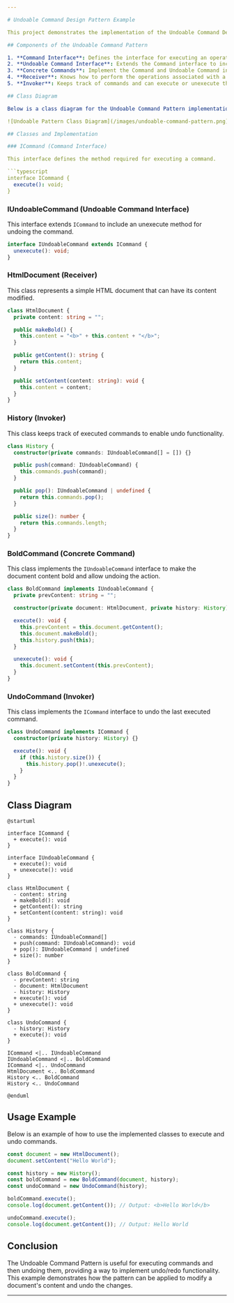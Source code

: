 ```yaml
---

# Undoable Command Design Pattern Example

This project demonstrates the implementation of the Undoable Command Design Pattern in TypeScript. The Undoable Command Pattern allows you to execute commands and then undo them, providing a way to implement undo/redo functionality.

## Components of the Undoable Command Pattern

1. **Command Interface**: Defines the interface for executing an operation. In this example, `ICommand` is the Command interface.
2. **Undoable Command Interface**: Extends the Command interface to include an unexecute method. In this example, `IUndoableCommand` is the Undoable Command interface.
3. **Concrete Commands**: Implement the Command and Undoable Command interfaces to perform specific actions. In this example, `BoldCommand` is the Concrete Command.
4. **Receiver**: Knows how to perform the operations associated with a request. In this example, `HtmlDocument` is the Receiver.
5. **Invoker**: Keeps track of commands and can execute or unexecute them. In this example, `History` and `UndoCommand` are the Invokers.

## Class Diagram

Below is a class diagram for the Undoable Command Pattern implementation:

![Undoable Pattern Class Diagram](/images/undoable-command-pattern.png)

## Classes and Implementation

### ICommand (Command Interface)

This interface defines the method required for executing a command.

```typescript
interface ICommand {
  execute(): void;
}
```

### IUndoableCommand (Undoable Command Interface)

This interface extends `ICommand` to include an unexecute method for undoing the command.

```typescript
interface IUndoableCommand extends ICommand {
  unexecute(): void;
}
```

### HtmlDocument (Receiver)

This class represents a simple HTML document that can have its content modified.

```typescript
class HtmlDocument {
  private content: string = "";

  public makeBold() {
    this.content = "<b>" + this.content + "</b>";
  }

  public getContent(): string {
    return this.content;
  }

  public setContent(content: string): void {
    this.content = content;
  }
}
```

### History (Invoker)

This class keeps track of executed commands to enable undo functionality.

```typescript
class History {
  constructor(private commands: IUndoableCommand[] = []) {}

  public push(command: IUndoableCommand) {
    this.commands.push(command);
  }

  public pop(): IUndoableCommand | undefined {
    return this.commands.pop();
  }

  public size(): number {
    return this.commands.length;
  }
}
```

### BoldCommand (Concrete Command)

This class implements the `IUndoableCommand` interface to make the document content bold and allow undoing the action.

```typescript
class BoldCommand implements IUndoableCommand {
  private prevContent: string = "";

  constructor(private document: HtmlDocument, private history: History) {}

  execute(): void {
    this.prevContent = this.document.getContent();
    this.document.makeBold();
    this.history.push(this);
  }

  unexecute(): void {
    this.document.setContent(this.prevContent);
  }
}
```

### UndoCommand (Invoker)

This class implements the `ICommand` interface to undo the last executed command.

```typescript
class UndoCommand implements ICommand {
  constructor(private history: History) {}

  execute(): void {
    if (this.history.size()) {
      this.history.pop()!.unexecute();
    }
  }
}
```

## Class Diagram

```plantuml
@startuml

interface ICommand {
  + execute(): void
}

interface IUndoableCommand {
  + execute(): void
  + unexecute(): void
}

class HtmlDocument {
  - content: string
  + makeBold(): void
  + getContent(): string
  + setContent(content: string): void
}

class History {
  - commands: IUndoableCommand[]
  + push(command: IUndoableCommand): void
  + pop(): IUndoableCommand | undefined
  + size(): number
}

class BoldCommand {
  - prevContent: string
  - document: HtmlDocument
  - history: History
  + execute(): void
  + unexecute(): void
}

class UndoCommand {
  - history: History
  + execute(): void
}

ICommand <|.. IUndoableCommand
IUndoableCommand <|.. BoldCommand
ICommand <|.. UndoCommand
HtmlDocument <.. BoldCommand
History <.. BoldCommand
History <.. UndoCommand

@enduml
```

## Usage Example

Below is an example of how to use the implemented classes to execute and undo commands.

```typescript
const document = new HtmlDocument();
document.setContent("Hello World");

const history = new History();
const boldCommand = new BoldCommand(document, history);
const undoCommand = new UndoCommand(history);

boldCommand.execute();
console.log(document.getContent()); // Output: <b>Hello World</b>

undoCommand.execute();
console.log(document.getContent()); // Output: Hello World
```

## Conclusion

The Undoable Command Pattern is useful for executing commands and then undoing them, providing a way to implement undo/redo functionality. This example demonstrates how the pattern can be applied to modify a document's content and undo the changes.

---
```


